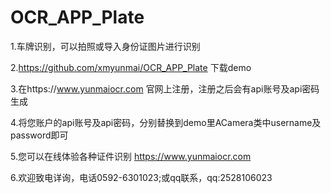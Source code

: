 # OCR_APP_Plate

1.车牌识别，可以拍照或导入身份证图片进行识别

2.https://github.com/xmyunmai/OCR_APP_Plate 下载demo

3.在https://www.yunmaiocr.com 官网上注册，注册之后会有api账号及api密码生成

4.将您账户的api账号及api密码，分别替换到demo里ACamera类中username及password即可

5.您可以在线体验各种证件识别 https://www.yunmaiocr.com

6.欢迎致电详询，电话0592-6301023;或qq联系，qq:2528106023
